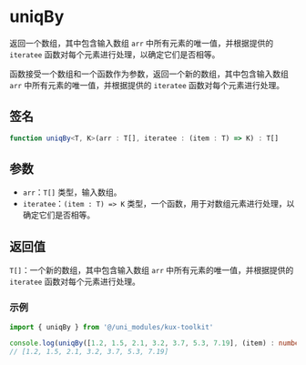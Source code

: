 # uniqBy <Badge type="tip" text="^1.0.1" />

返回一个数组，其中包含输入数组 `arr` 中所有元素的唯一值，并根据提供的 `iteratee` 函数对每个元素进行处理，以确定它们是否相等。

函数接受一个数组和一个函数作为参数，返回一个新的数组，其中包含输入数组 `arr` 中所有元素的唯一值，并根据提供的 `iteratee` 函数对每个元素进行处理。

## 签名

```ts
function uniqBy<T, K>(arr : T[], iteratee : (item : T) => K) : T[]
```

## 参数

- `arr`：`T[]` 类型，输入数组。
- `iteratee`：`(item : T) => K` 类型，一个函数，用于对数组元素进行处理，以确定它们是否相等。

## 返回值

`T[]`：一个新的数组，其中包含输入数组 `arr` 中所有元素的唯一值，并根据提供的 `iteratee` 函数对每个元素进行处理。

### 示例

```ts
import { uniqBy } from '@/uni_modules/kux-toolkit'

console.log(uniqBy([1.2, 1.5, 2.1, 3.2, 3.7, 5.3, 7.19], (item) : number => Math.floor(item))); 
// [1.2, 1.5, 2.1, 3.2, 3.7, 5.3, 7.19]
```
